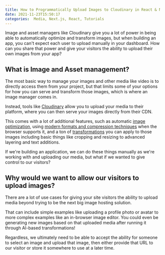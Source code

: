 ```yaml
---
title: How to Programmatically Upload Images to Cloudinary in React & Next.js
date: 2021-11-23T15:50:17
categories:  Media, Next.js, React, Tutorials
---
```

Image and asset managers like Cloudinary give you a lot of power in being able to automatically optimize and transform images, but when building an app, you can't expect each user to upload manually in your dashboard. How can you share that power and give your visitors the ability to upload their own images from your app?

## What is Image and Asset management?

The most basic way to manage your images and other media like video is to directly access them from your project, but that limits some of your options for how you can serve and transform those images, which is where an image manager comes in.

Instead, tools like [Cloudinary](https://cloudinary.com/) allow you to upload your media to their platform, where you can then serve your images directly from their CDN.

This comes with a lot of additional features, such as automatic [image optimization](https://cloudinary.com/documentation/image_optimization), using [modern formats and compression techniques](https://cloudinary.com/blog/how_to_adopt_avif_for_images_with_cloudinary) when the browser supports it, and a ton of [transformations](https://cloudinary.com/documentation/image_transformations) you can apply to those images including basic things like cropping and resizing to advanced layering and text additions.

If we're building an application, we can do these things manually as we're working with and uploading our media, but what if we wanted to give control to our visitors?

## Why would we want to allow our visitors to upload images?

There are a lot of use cases for giving your site visitors the ability to upload media beyond trying to be the next big image hosting solution.

That can include simple examples like uploading a profile photo or avatar to more complex examples like an in-browser image editor. You could even be generating new images based on that uploaded media after running it through AI-based transformations!

Regardless, we ultimately need to be able to accept the ability for someone to select an image and upload that image, then either provide that URL to our visitor or store it somewhere to use at a later time.